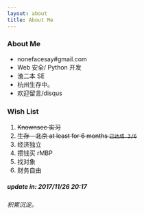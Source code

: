 ```yaml
---
layout: about
title: About Me
---
```


### About Me

- nonefacesay#gmail.com 
- Web 安全/ Python 开发
- 渣二本 SE
- 杭州生存中。
- 欢迎留言/disqus

### Wish List

1. <del> Knownsec 实习 </del>
2. <del>生存 - 北京 at least for 6 months <code>已达成 3/6</code> </del>
3. 经济独立
4. 攒钱买 rMBP
5. 找对象
6. 财务自由


##### update in: 2017/11/26 20:17
###### 积累沉淀。
